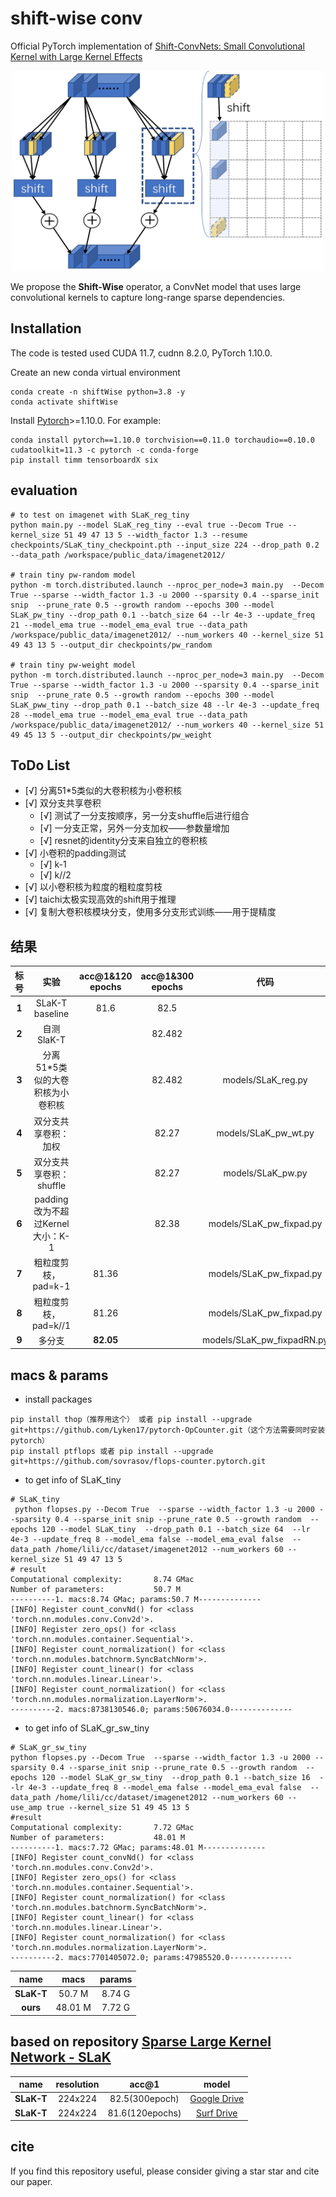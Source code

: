 # shift-wise conv
Official PyTorch implementation of 
[Shift-ConvNets: Small Convolutional Kernel with Large Kernel Effects]()
<p align="center">
<img src="SW.png" width="500" height="320">
</p>

We propose the **Shift-Wise** operator, a ConvNet model that uses large convolutional kernels to capture long-range sparse dependencies.

## Installation

The code is tested used CUDA 11.7, cudnn 8.2.0, PyTorch 1.10.0.

Create an new conda virtual environment
```
conda create -n shiftWise python=3.8 -y
conda activate shiftWise
```

Install [Pytorch](https://pytorch.org/)>=1.10.0. For example:
```
conda install pytorch==1.10.0 torchvision==0.11.0 torchaudio==0.10.0 cudatoolkit=11.3 -c pytorch -c conda-forge
pip install timm tensorboardX six
```

## evaluation
```
# to test on imagenet with SLaK_reg_tiny
python main.py --model SLaK_reg_tiny --eval true --Decom True --kernel_size 51 49 47 13 5 --width_factor 1.3 --resume checkpoints/SLaK_tiny_checkpoint.pth --input_size 224 --drop_path 0.2 --data_path /workspace/public_data/imagenet2012/

# train tiny pw-random model
python -m torch.distributed.launch --nproc_per_node=3 main.py  --Decom True --sparse --width_factor 1.3 -u 2000 --sparsity 0.4 --sparse_init snip  --prune_rate 0.5 --growth random --epochs 300 --model SLaK_pw_tiny --drop_path 0.1 --batch_size 64 --lr 4e-3 --update_freq 21 --model_ema true --model_ema_eval true --data_path /workspace/public_data/imagenet2012/ --num_workers 40 --kernel_size 51 49 43 13 5 --output_dir checkpoints/pw_random

# train tiny pw-weight model
python -m torch.distributed.launch --nproc_per_node=3 main.py  --Decom True --sparse --width_factor 1.3 -u 2000 --sparsity 0.4 --sparse_init snip  --prune_rate 0.5 --growth random --epochs 300 --model SLaK_pww_tiny --drop_path 0.1 --batch_size 48 --lr 4e-3 --update_freq 28 --model_ema true --model_ema_eval true --data_path /workspace/public_data/imagenet2012/ --num_workers 40 --kernel_size 51 49 45 13 5 --output_dir checkpoints/pw_weight
```


## ToDo List
- [√] 分离51*5类似的大卷积核为小卷积核   
- [√] 双分支共享卷积 
  - [√] 测试了一分支按顺序，另一分支shuffle后进行组合
  - [√] 一分支正常，另外一分支加权——参数量增加
  - [√] resnet的identity分支来自独立的卷积核
- [√] 小卷积的padding测试
  - [√] k-1
  - [√] k//2
- [√] 以小卷积核为粒度的粗粒度剪枝
- [√] taichi太极实现高效的shift用于推理
- [√] 复制大卷积核模块分支，使用多分支形式训练——用于提精度

## 结果
 **标号** | **实验**                   | **acc@1&120 epochs** | **acc@1&300 epochs** | **代码**                      
:------:|:------------------------:|:--------------------:|:--------------------:|:---------------------------:
 **1**  | SLaK-T baseline          | 81.6                 | 82.5                 |                             
 **2**  | 自测SlaK-T                 |                      | 82.482               |                             
 **3**  | 分离51*5类似的大卷积核为小卷积核       |                      | 82.482               | models/SLaK_reg.py          
 **4**  | 双分支共享卷积：加权               |                      | 82.27                | models/SLaK_pw_wt.py        
 **5**  | 双分支共享卷积：shuffle          |                      | 82.27                | models/SLaK_pw.py           
 **6**  | padding改为不超过Kernel大小：K-1 |                      | 82.38                | models/SLaK_pw_fixpad.py    
 **7**  | 粗粒度剪枝，pad=k-1            | 81.36                |                      | models/SLaK_pw_fixpad.py    
 **8**  | 粗粒度剪枝，pad=k//1           | 81.26                |                      | models/SLaK_pw_fixpad.py    
 **9**  | 多分支                      | **82.05**            |                      | models/SLaK_pw_fixpadRN.py  


## macs & params
- install packages
```
pip install thop（推荐用这个） 或者 pip install --upgrade git+https://github.com/Lyken17/pytorch-OpCounter.git（这个方法需要同时安装pytorch）
pip install ptflops 或者 pip install --upgrade git+https://github.com/sovrasov/flops-counter.pytorch.git
```
- to get info of SLaK_tiny
```
# SLaK_tiny
 python flopses.py --Decom True  --sparse --width_factor 1.3 -u 2000 --sparsity 0.4 --sparse_init snip --prune_rate 0.5 --growth random  --epochs 120 --model SLaK_tiny  --drop_path 0.1 --batch_size 64  --lr 4e-3 --update_freq 8 --model_ema false --model_ema_eval false  --data_path /home/lili/cc/dataset/imagenet2012 --num_workers 60 --kernel_size 51 49 47 13 5
# result 
Computational complexity:       8.74 GMac
Number of parameters:           50.7 M
----------1. macs:8.74 GMac; params:50.7 M--------------
[INFO] Register count_convNd() for <class 'torch.nn.modules.conv.Conv2d'>.
[INFO] Register zero_ops() for <class 'torch.nn.modules.container.Sequential'>.
[INFO] Register count_normalization() for <class 'torch.nn.modules.batchnorm.SyncBatchNorm'>.
[INFO] Register count_linear() for <class 'torch.nn.modules.linear.Linear'>.
[INFO] Register count_normalization() for <class 'torch.nn.modules.normalization.LayerNorm'>.
----------2. macs:8738130546.0; params:50676034.0--------------
```
- to get info of SLaK_gr_sw_tiny
```
# SLaK_gr_sw_tiny
python flopses.py --Decom True  --sparse --width_factor 1.3 -u 2000 --sparsity 0.4 --sparse_init snip --prune_rate 0.5 --growth random  --epochs 120 --model SLaK_gr_sw_tiny  --drop_path 0.1 --batch_size 16  --lr 4e-3 --update_freq 8 --model_ema false --model_ema_eval false  --data_path /home/lili/cc/dataset/imagenet2012 --num_workers 60 --use_amp true --kernel_size 51 49 45 13 5
#result
Computational complexity:       7.72 GMac
Number of parameters:           48.01 M
----------1. macs:7.72 GMac; params:48.01 M--------------
[INFO] Register count_convNd() for <class 'torch.nn.modules.conv.Conv2d'>.
[INFO] Register zero_ops() for <class 'torch.nn.modules.container.Sequential'>.
[INFO] Register count_normalization() for <class 'torch.nn.modules.batchnorm.SyncBatchNorm'>.
[INFO] Register count_linear() for <class 'torch.nn.modules.linear.Linear'>.
[INFO] Register count_normalization() for <class 'torch.nn.modules.normalization.LayerNorm'>.
----------2. macs:7701405072.0; params:47985520.0--------------
```
 **name**   | **macs** | **params** 
:----------:|:--------:|:----------:
 **SLaK-T** | 50.7 M   | 8.74 G     
 **ours**   | 48.01 M  | 7.72 G     




## based on repository [Sparse Large Kernel Network - SLaK](https://github.com/VITA-Group/SLaK)

 **name**   | **resolution** | **acc@1**       | **model**                                                                                          
:----------:|:--------------:|:---------------:|:--------------------------------------------------------------------------------------------------:
 **SLaK-T** | 224x224        | 82.5(300epoch)  | [Google Drive](https://drive.google.com/file/d/1Iut2f5FMS_77jGPYoUJDQzDIXOsax1u4/view?usp=sharing) 
 **SLaK-T** | 224x224        | 81.6(120epochs) | [Surf Drive](https://surfdrive.surf.nl/files/index.php/s/WiQYWNclJ9bW5XV)                          

## cite
If you find this repository useful, please consider giving a star star and cite our paper.

